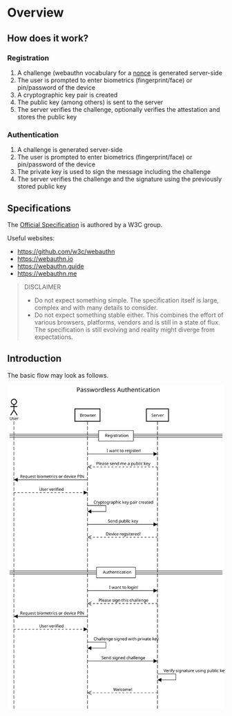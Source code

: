 Overview
========

How does it work?
-----------------

### Registration

1. A challenge (webauthn vocabulary for a [nonce](https://en.wikipedia.org/wiki/Cryptographic_nonce) is generated server-side
2. The user is prompted to enter biometrics (fingerprint/face) or pin/password of the device
3. A cryptographic key pair is created
4. The public key (among others) is sent to the server
5. The server verifies the challenge, optionally verifies the attestation and stores the public key

### Authentication

1. A challenge is generated server-side
2. The user is prompted to enter biometrics (fingerprint/face) or pin/password of the device
3. The private key is used to sign the message including the challenge
4. The server verifies the challenge and the signature using the previously stored public key


Specifications
--------------

The [Official Specification](https://www.w3.org/TR/webauthn/) is authored by a W3C group.

Useful websites:

- https://github.com/w3c/webauthn
- https://webauthn.io
- https://webauthn.guide
- https://webauthn.me

> DISCLAIMER
> 
> - Do not expect something simple.
> The specification itself is large, complex and with many details to consider.
> - Do not expect something stable either.
> This combines the effort of various browsers, platforms, vendors and is still in a state of flux.
> The specification is still evolving and reality might diverge from expectations.


Introduction
------------

The basic flow may look as follows.

![Overview diagram](overview.svg)
